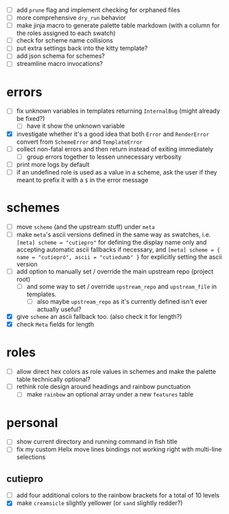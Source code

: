 - [ ] add `prune` flag and implement checking for orphaned files
- [ ] more comprehensive `dry_run` behavior
- [ ] make jinja macro to generate palette table markdown (with a column for the
      roles assigned to each swatch)
- [ ] check for scheme name collisions
- [ ] put extra settings back into the kitty template?
- [ ] add json schema for schemes?
- [ ] streamline macro invocations?

# errors

- [ ] fix unknown variables in templates returning `InternalBug` (might already
      be fixed?)
  - [ ] have it show the unknown variable
- [x] investigate whether it's a good idea that both `Error` and `RenderError`
      convert from `SchemeError` and `TemplateError`
- [ ] collect non-fatal errors and then return instead of exiting immediately
  - [ ] group errors together to lessen unnecessary verbosity
- [ ] print more logs by default
- [ ] if an undefined role is used as a value in a scheme, ask the user if they
      meant to prefix it with a `$` in the error message

# schemes

- [ ] move `scheme` (and the upstream stuff) under `meta`
- [ ] make `meta`'s ascii versions defined in the same way as swatches, i.e.
      `[meta]
      scheme = "cutiepro"` for defining the display name only and
      accepting automatic ascii fallbacks if necessary, and
      `[meta]
      scheme = { name = "cutiepró", ascii = "cutiedumb" }` for
      explicitly setting the ascii version
- [ ] add option to manually set / override the main upstream repo (project
      root)
  - [ ] and some way to set / override `upstream_repo` and `upstream_file` in
        templates.
    - [ ] also maybe `upstream_repo` as it's currently defined isn't ever
          actually useful?
- [x] give `scheme` an ascii fallback too. (also check it for length?)
- [x] check `Meta` fields for length

# roles

- [ ] allow direct hex colors as role values in schemes and make the palette
      table technically optional?
- [ ] rethink role design around headings and rainbow punctuation
  - [ ] make `rainbow` an optional array under a new `features` table

# personal

- [ ] show current directory and running command in fish title
- [ ] fix my custom Helix move lines bindings not working right with multi-line
      selections

## cutiepro

- [ ] add four additional colors to the rainbow brackets for a total of 10
      levels
- [x] make `creamsicle` slightly yellower (or `sand` slightly redder?)
